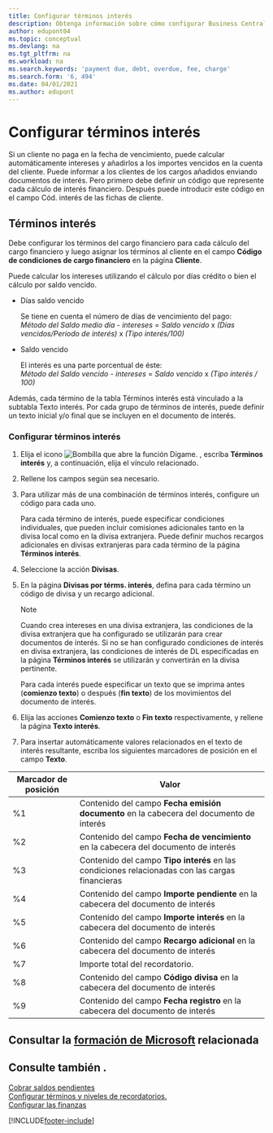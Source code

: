 ```yaml
---
title: Configurar términos interés
description: Obtenga información sobre cómo configurar Business Central para poder informar a los clientes de los cargos adicionales mediante el envío de notas de cargos financieros.
author: edupont04
ms.topic: conceptual
ms.devlang: na
ms.tgt_pltfrm: na
ms.workload: na
ms.search.keywords: 'payment due, debt, overdue, fee, charge'
ms.search.form: '6, 494'
ms.date: 04/01/2021
ms.author: edupont
---
```

# <a name="set-up-finance-charge-terms"></a><a name="set-up-finance-charge-terms"></a><a name="set-up-finance-charge-terms"></a>Configurar términos interés

Si un cliente no paga en la fecha de vencimiento, puede calcular automáticamente intereses y añadirlos a los importes vencidos en la cuenta del cliente. Puede informar a los clientes de los cargos añadidos enviando documentos de interés. Pero primero debe definir un código que represente cada cálculo de interés financiero. Después puede introducir este código en el campo Cód. interés de las fichas de cliente.  

## <a name="finance-charge-terms"></a><a name="finance-charge-terms"></a><a name="finance-charge-terms"></a>Términos interés

Debe configurar los términos del cargo financiero para cada cálculo del cargo financiero y luego asignar los términos al cliente en el campo **Código de condiciones de cargo financiero** en la página **Cliente**.

Puede calcular los intereses utilizando el cálculo por días crédito o bien el cálculo por saldo vencido.

* Días saldo vencido  
  
  Se tiene en cuenta el número de días de vencimiento del pago:  
  *Método del Saldo medio día* - *intereses* = *Saldo vencido* x *(Días vencidos/Periodo de interés)* x *(Tipo interés/100)*

* Saldo vencido  
  
  El interés es una parte porcentual de éste:  
  *Método del Saldo vencido* - *intereses* = *Saldo vencido* x *(Tipo interés / 100)*

Además, cada término de la tabla Términos interés está vinculado a la subtabla Texto interés. Por cada grupo de términos de interés, puede definir un texto inicial y/o final que se incluyen en el documento de interés.

### <a name="to-set-up-finance-charge-terms"></a><a name="to-set-up-finance-charge-terms"></a><a name="to-set-up-finance-charge-terms"></a>Configurar términos interés

1. Elija el icono ![Bombilla que abre la función Dígame.](media/ui-search/search_small.png "Dígame qué desea hacer") , escriba **Términos interés** y, a continuación, elija el vínculo relacionado.  
2. Rellene los campos según sea necesario.
3. Para utilizar más de una combinación de términos interés, configure un código para cada uno.

    Para cada término de interés, puede especificar condiciones individuales, que pueden incluir comisiones adicionales tanto en la divisa local como en la divisa extranjera. Puede definir muchos recargos adicionales en divisas extranjeras para cada término de la página **Términos interés**.
4. Seleccione la acción **Divisas**.
5. En la página **Divisas por térms. interés**, defina para cada término un código de divisa y un recargo adicional.

    > [!NOTE]  
    > Cuando crea intereses en una divisa extranjera, las condiciones de la divisa extranjera que ha configurado se utilizarán para crear documentos de interés. Si no se han configurado condiciones de interés en divisa extranjera, las condiciones de interés de DL especificadas en la página **Términos interés** se utilizarán y convertirán en la divisa pertinente.

    Para cada interés puede especificar un texto que se imprima antes (**comienzo texto**) o después (**fin texto**) de los movimientos del documento de interés.  
6. Elija las acciones **Comienzo texto** o **Fin texto** respectivamente, y rellene la página **Texto interés**.
7. Para insertar automáticamente valores relacionados en el texto de interés resultante, escriba los siguientes marcadores de posición en el campo **Texto**.

|Marcador de posición|Valor|  
|-----------------|-----------|  
|%1|Contenido del campo **Fecha emisión documento** en la cabecera del documento de interés|  
|%2|Contenido del campo **Fecha de vencimiento** en la cabecera del documento de interés|  
|%3|Contenido del campo **Tipo interés** en las condiciones relacionadas con las cargas financieras|  
|%4|Contenido del campo **Importe pendiente** en la cabecera del documento de interés|  
|%5|Contenido del campo **Importe interés** en la cabecera del documento de interés|  
|%6|Contenido del campo **Recargo adicional** en la cabecera del documento de interés|  
|%7|Importe total del recordatorio.|  
|%8|Contenido del campo **Código divisa** en la cabecera del documento de interés|  
|%9|Contenido del campo **Fecha registro** en la cabecera del documento de interés|  

## <a name="see-related-microsoft-training"></a><a name="see-related-microsoft-training"></a><a name="see-related-microsoft-training"></a>Consultar la [formación de Microsoft](/training/modules/send-memos-dynamics-365-business-central/) relacionada

## <a name="see-also"></a><a name="see-also"></a><a name="see-also"></a>Consulte también .

[Cobrar saldos pendientes](receivables-collect-outstanding-balances.md)  
[Configurar términos y niveles de recordatorios.](finance-setup-reminders.md)  
[Configurar las finanzas](finance-setup-finance.md)  


[!INCLUDE[footer-include](includes/footer-banner.md)]
